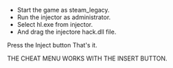- Start the game as steam_legacy.
- Run the injector as administrator.
- Select hl.exe from injector.
- And drag the injectore hack.dll file.

Press the Inject button
That's it.

THE CHEAT MENU WORKS WITH THE INSERT BUTTON.
